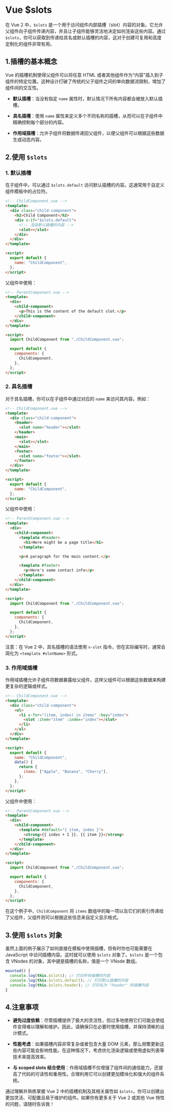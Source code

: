 # Vue $slots

在 Vue 2 中，`$slots` 是一个用于访问组件内部插槽（slot）内容的对象。它允许父组件向子组件传递内容，并且让子组件能够灵活地决定如何渲染这些内容。通过 `$slots`，你可以获取到传递给具名或默认插槽的内容，这对于创建可复用和高度定制化的组件非常有用。

## 1.插槽的基本概念

Vue 的插槽机制使得父组件可以将任意 HTML 或者其他组件作为“内容”插入到子组件的特定位置。这种设计打破了传统的父子组件之间的单向数据流限制，增加了组件间的交互性。

- **默认插槽**：当没有指定 `name` 属性时，默认情况下所有内容都会被放入默认插槽。
- **具名插槽**：使用 `name` 属性来定义多个不同名称的插槽，从而可以在子组件中精确控制每个部分的内容。

- **作用域插槽**：允许子组件将数据传递回父组件，以便父组件可以根据这些数据生成动态内容。

## 2.使用 `$slots`

### 1. 默认插槽

在子组件中，可以通过 `$slots.default` 访问默认插槽的内容。这通常用于自定义组件模板中的占位符。

```html
<!-- ChildComponent.vue -->
<template>
  <div class="child-component">
    <h2>Child Component</h2>
    <div v-if="$slots.default">
      <!-- 渲染默认插槽的内容 -->
      <slot></slot>
    </div>
  </div>
</template>

<script>
  export default {
    name: "ChildComponent",
  };
</script>
```

父组件中使用：

```html
<!-- ParentComponent.vue -->
<template>
  <div>
    <child-component>
      <p>This is the content of the default slot.</p>
    </child-component>
  </div>
</template>

<script>
  import ChildComponent from "./ChildComponent.vue";

  export default {
    components: {
      ChildComponent,
    },
  };
</script>
```

### 2. 具名插槽

对于具名插槽，你可以在子组件中通过对应的 `name` 来访问其内容。例如：

```html
<!-- ChildComponent.vue -->
<template>
  <div class="child-component">
    <header>
      <slot name="header"></slot>
    </header>
    <main>
      <slot></slot>
    </main>
    <footer>
      <slot name="footer"></slot>
    </footer>
  </div>
</template>

<script>
  export default {
    name: "ChildComponent",
  };
</script>
```

父组件中使用：

```html
<!-- ParentComponent.vue -->
<template>
  <div>
    <child-component>
      <template #header>
        <h1>Here might be a page title</h1>
      </template>

      <p>A paragraph for the main content.</p>

      <template #footer>
        <p>Here's some contact info</p>
      </template>
    </child-component>
  </div>
</template>

<script>
  import ChildComponent from "./ChildComponent.vue";

  export default {
    components: {
      ChildComponent,
    },
  };
</script>
```

注意：在 Vue 2 中，具名插槽的语法使用 `v-slot` 指令，但在实际编写时，通常会简化为 `<template #slotName>` 形式。

### 3. 作用域插槽

作用域插槽允许子组件将数据暴露给父组件，这样父组件可以根据这些数据来构建更复杂的逻辑或样式。

```html
<!-- ChildComponent.vue -->
<template>
  <div class="child-component">
    <ul>
      <li v-for="(item, index) in items" :key="index">
        <slot :item="item" :index="index"></slot>
      </li>
    </ul>
  </div>
</template>

<script>
  export default {
    name: "ChildComponent",
    data() {
      return {
        items: ["Apple", "Banana", "Cherry"],
      };
    },
  };
</script>
```

父组件中使用：

```html
<!-- ParentComponent.vue -->
<template>
  <div>
    <child-component>
      <template #default="{ item, index }">
        <strong>{{ index + 1 }}. {{ item }}</strong>
      </template>
    </child-component>
  </div>
</template>

<script>
  import ChildComponent from "./ChildComponent.vue";

  export default {
    components: {
      ChildComponent,
    },
  };
</script>
```

在这个例子中，`ChildComponent` 将 `items` 数组中的每一项以及它们的索引传递给了父组件，父组件则可以根据这些信息来自定义显示格式。

## 3.使用 `$slots` 对象

虽然上面的例子展示了如何直接在模板中使用插槽，但有时你也可能需要在 JavaScript 中访问插槽内容。这时就可以使用 `$slots` 对象了。`$slots` 是一个包含 VNodes 的对象，其中键是插槽的名称，值是一个 VNode 数组。

```javascript
mounted() {
  console.log(this.$slots); // 打印所有插槽的内容
  console.log(this.$slots.default); // 打印默认插槽的内容
  console.log(this.$slots.header); // 打印名为 "header" 的插槽内容
}
```

## 4.注意事项

- **避免过度依赖**：尽管插槽提供了极大的灵活性，但过多地使用它们可能会使组件变得难以理解和维护。因此，请确保只在必要时使用插槽，并保持清晰的设计模式。
- **性能考虑**：如果插槽内容非常复杂或者包含大量 DOM 元素，那么频繁更新这些内容可能会影响性能。在这种情况下，考虑优化渲染逻辑或使用虚拟列表等技术来提高效率。

- **与 scoped slots 结合使用**：作用域插槽不仅增强了组件间的通信能力，还提高了代码的可读性和重用性。合理利用它可以创建更加模块化和强大的组件系统。

通过理解并熟练掌握 Vue 2 中的插槽机制及其相关属性如 `$slots`，你可以创建出更加灵活、可配置且易于维护的组件。如果你有更多关于 Vue 2 或其他 Vue 特性的问题，请随时告诉我！
